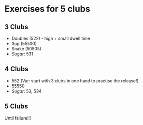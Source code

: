 # Exercises for 5 clubs

## 3 Clubs

- Doubles (522) - high + small dwell time
- 3up (55500)
- Snake (50505)
- *Sugar*: 531

## 4 Clubs

- 552 (Var: start with 3 clubs in one hand to practise the release!)
- 55550
- *Sugar*: 53, 534

## 5 Clubs

Until failure!!!


